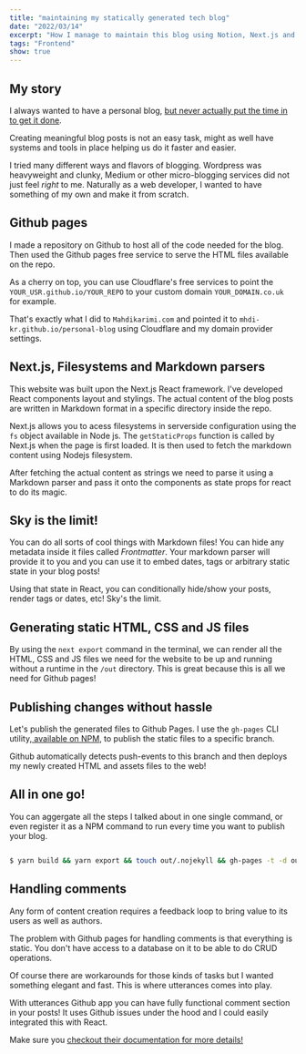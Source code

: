 ```yaml
---
title: "maintaining my statically generated tech blog"
date: "2022/03/14"
excerpt: "How I manage to maintain this blog using Notion, Next.js and Github Pages"
tags: "Frontend"
show: true
---
```



  
## My story
I always wanted to have a personal blog, [but never actually put the time in to get it done](/blog/developers-productivty-and-procrastination). 

Creating meaningful blog posts is not an easy task, might as well have systems and tools in place helping us do it faster and easier.

I tried many different ways and flavors of blogging. Wordpress was heavyweight and clunky, Medium or other micro-blogging services did not just feel _right_ to me. Naturally as a web developer, I wanted to have something of my own and make it from scratch.

## Github pages
I made a repository on Github to host all of the code needed for the blog. Then used the Github pages free service to serve the HTML files available on the repo. 

As a cherry on top, you can use Cloudflare's free services to point the `YOUR_USR.github.io/YOUR_REPO` to your custom domain `YOUR_DOMAIN.co.uk` for example.

That's exactly what I did to `Mahdikarimi.com` and pointed it to `mhdi-kr.github.io/personal-blog` using Cloudflare and my domain provider settings.

## Next.js, Filesystems and Markdown parsers

This website was built upon the Next.js React framework. I've developed React components layout and stylings. The actual content of the blog posts are written in Markdown format in a specific directory inside the repo. 

Next.js allows you to acess filesystems in serverside configuration using the `fs` object available in Node js.
The `getStaticProps` function is called by Next.js when the page is first loaded. It is then used to fetch the markdown content using Nodejs filesystem.

After fetching the actual content as strings we need to parse it using a Markdown parser and pass it onto the components as state props for react to do its magic. 

## Sky is the limit!

You can do all sorts of cool things with Markdown files! You can hide any metadata inside it files called _Frontmatter_. Your markdown parser will provide it to you and you can use it to embed dates, tags or arbitrary static state in your blog posts! 

Using that state in React, you can conditionally hide/show your posts, render tags or dates, etc! Sky's the limit.
  
## Generating static HTML, CSS and JS files

By using the `next export` command in the terminal, we can render all the HTML, CSS and JS files we need for the website to be up and running without a runtime in the `/out` directory. This is great because this is all we need for Github pages!

  
## Publishing changes without hassle
Let's publish the generated files to Github Pages. I use the `gh-pages` CLI utility,[ available on NPM](https://www.npmjs.com/package/gh-pages), to publish the static files to a specific branch.

  

Github automatically detects push-events to this branch and then deploys my newly created HTML and assets files to the web!


  

## All in one go!

  

You can aggergate all the steps I talked about in one single command, or even register it as a NPM command to run every time you want to publish your blog.

  

```Bash

$ yarn build && yarn export && touch out/.nojekyll && gh-pages -t -d out

```

## Handling comments

Any form of content creation requires a feedback loop to bring value to its users as well as authors.

The problem with Github pages for handling comments is that everything is static. You don't have access to a database on it to be able to do CRUD operations. 

Of course there are workarounds for those kinds of tasks but I wanted something elegant and fast. This is where utterances comes into play. 

With utterances Github app you can have fully functional comment section in your posts! It uses Github issues under the hood and I could easily integrated this with React.

Make sure you [checkout their documentation for more details!](https://utteranc.es/)